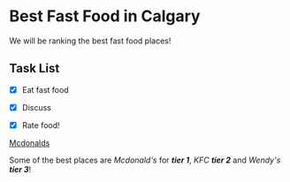# Best Fast Food in Calgary

We will be ranking the best fast food places!

## Task List
- [x] Eat fast food
- [x] Discuss
- [x] Rate food!



[Mcdonalds](https://www.mcdonalds.com/ca/en-ca.html)

Some of the best places are *Mcdonald's* for ***tier 1***, *KFC* ***tier 2*** and *Wendy's* ***tier 3***! 
